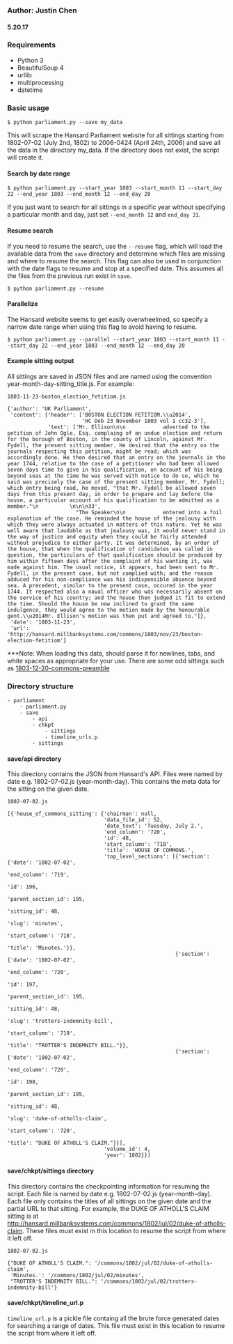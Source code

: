 ### Author: Justin Chen
#### 5.20.17

### Requirements
- Python 3
- BeautifulSoup 4
- urllib
- multiprocessing
- datetime

### Basic usage
```
$ python parliament.py --save my_data
```
This will scrape the Hansard Parliament website for all sittings starting from 1802-07-02 (July 2nd, 1802) to 2006-0424 (April 24th, 2006) and save all the data in the directory my_data. If the directory does not exist, the script will create it.

#### Search by date range
```
$ python parliament.py --start_year 1803 --start_month 11 --start_day 22 --end_year 1803 --end_month 12 --end_day 20
```
If you just want to search for all sittings in a specific year without specifying a particular month and day, just set `--end_month 12` and `end_day 31`.

#### Resume search
If you need to resume the search, use the `--resume` flag, which will load the available data from the `save` directory and determine which files are missing and where to resume the search. This flag can also be used in conjunction with the date flags to resume and stop at a specified date. This assumes all the files from the previous run exist in `save`.
```
$ python parliament.py --resume
```

#### Parallelize
The Hansard website seems to get easily overwheelmed, so specify a narrow date range when using this flag to avoid having to resume.
```
$ python parliament.py --parallel --start_year 1803 --start_month 11 --start_day 22 --end_year 1803 --end_month 12 --end_day 20
```

#### Example sitting output
All sittings are saved in JSON files and are named using the convention year-month-day-sitting_title.js. For example:
```
1803-11-23-boston_election_fetitiom.js

{'author': 'UK Parliament',
 'content': {'header': ['BOSTON ELECTION FETITIOM.\\u2014',
                        'HC Deb 23 November 1803 vol 1 cc32-3'],
             'text': ['Mr. Ellison\n\n            adverted to the petition of John Ogle, Esq. complaing of an undue election and return for the borough of Boston, in the county of Lincoln, against Mr. Fydell, the present sitting member. He desired that the entry on the journals respecting this petition, might be read; which was accordingly done. He then desired that an entry on the journals in the year 1744, relative to the case of a petitioner who had been allowed seven days time to give in his qualification, on account of his being beyond seas at the time he was served with notice to do so, which he said was precisely the case of the present sitting member, Mr. Fydell; which entry being read, he moved, "that Mr. Fydell be allowed seven days from this present day, in order to prepare and lay before the house, a particular account of his qualification to be admitted as a member."\n          \n\n\n33',
                      "The Speaker\n\n            entered into a foil explanation of the case. He reminded the house of the jealousy with which they were always actuated in matters of this nature. Yet he was well aware that laudable as that jealousy was, it would never stand in the way of justice and equity when they could be fairly attended without prejudice to either party. It was determined, by an order of the house, that when the qualification of candidates was called in question, the particulars of that qualification should be produced by him within fifteen days after the complaint of his wanting it, was made against him. The usual notice, it appears, had been sent to Mr. Fydell, in the present case, but not complied with; and the reason adduced for his non-compliance was his indispensible absence beyond sea. A precedent, similar to the present case, occured in the year 1744. It respected also a naval officer who was necessarily absent on the service of his country; and the house then judged it fit to extend the time. Should the house be now inclined to grant the same indulgence, they would agree to the motion made by the honourable gent.\\u2014Mr. Ellison's motion was then put and agreed to."]},
 'date': '1803-11-23',
 'url': 'http://hansard.millbanksystems.com/commons/1803/nov/23/boston-election-fetitiom'}
```
***Note: When loading this data, should parse it for newlines, tabs, and white spaces as appropriate for your use. There are some odd sittings such as [1803-12-20-commons-preamble](http://hansard.millbanksystems.com/commons/1803/dec/20/preamble)

### Directory structure
```
- parliament
	- parliament.py
	- save
		- api
		- chkpt
			- sittings
			- timeline_urls.p
		- sittings

```

#### save/api directory
This directory contains the JSON from Hansard's API. Files were named by date e.g. 1802-07-02.js (year-month-day). This contains the meta data for the sitting on the given date.
```
1802-07-02.js

[{'house_of_commons_sitting': {'chairman': null,
                               'data_file_id': 52,
                               'date_text': 'Tuesday, July 2.',
                               'end_column': '720',
                               'id': 48,
                               'start_column': '718',
                               'title': 'HOUSE OF COMMONS.',
                               'top_level_sections': [{'section': {'date': '1802-07-02',
                                                                   'end_column': '719',
                                                                   'id': 196,
                                                                   'parent_section_id': 195,
                                                                   'sitting_id': 48,
                                                                   'slug': 'minutes',
                                                                   'start_column': '718',
                                                                   'title': 'Minutes.'}},
                                                      {'section': {'date': '1802-07-02',
                                                                   'end_column': '720',
                                                                   'id': 197,
                                                                   'parent_section_id': 195,
                                                                   'sitting_id': 48,
                                                                   'slug': 'trotters-indemnity-bill',
                                                                   'start_column': '719',
                                                                   'title': "TROTTER'S INDEMNITY BILL."}},
                                                      {'section': {'date': '1802-07-02',
                                                                   'end_column': '720',
                                                                   'id': 198,
                                                                   'parent_section_id': 195,
                                                                   'sitting_id': 48,
                                                                   'slug': 'duke-of-atholls-claim',
                                                                   'start_column': '720',
                                                                   'title': "DUKE OF ATHOLL'S CLAIM."}}],
                               'volume_id': 4,
                               'year': 1802}}]
```

#### save/chkpt/sittings directory
This directory contains the checkpointing information for resuming the script. Each file is named by date e.g. 1802-07-02.js (year-month-day). Each file only contains the titles of all sittings on the given date and the partial URL to that sitting. For example, the DUKE OF ATHOLL'S CLAIM sitting is at http://hansard.millbanksystems.com/commons/1802/jul/02/duke-of-atholls-claim. These files must exist in this location to resume the script from where it left off.
```
1802-07-02.js

{"DUKE OF ATHOLL'S CLAIM.": '/commons/1802/jul/02/duke-of-atholls-claim',
 'Minutes.': '/commons/1802/jul/02/minutes',
 "TROTTER'S INDEMNITY BILL.": '/commons/1802/jul/02/trotters-indemnity-bill'}

```

#### save/chkpt/timeline_url.p
`timeline_url.p` is a pickle file containg all the brute force generated dates for searching a range of dates. This file must exist in this location to resume the script from where it left off.